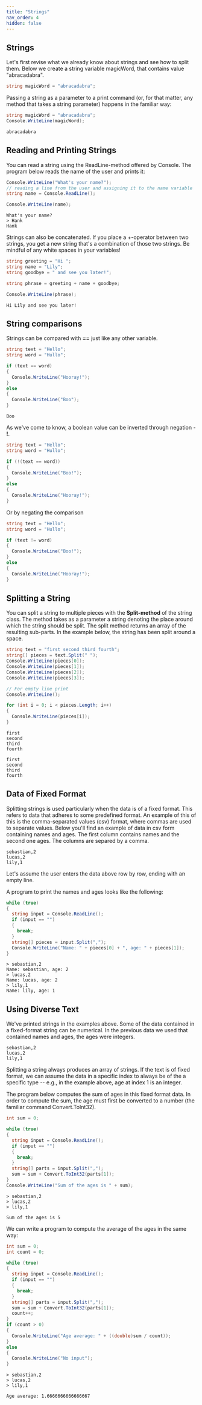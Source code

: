 ```yaml
---
title: "Strings"
nav_order: 4
hidden: false
---
```


## Strings

Let's first revise what we already know about strings and see how to split them. Below we create a string variable magicWord, that contains value "abracadabra".

```cs
string magicWord = "abracadabra";
```

Passing a string as a parameter to a print command (or, for that matter, any method that takes a string parameter) happens in the familiar way:

```cs
string magicWord = "abracadabra";
Console.WriteLine(magicWord);
```

```console
abracadabra
```

## Reading and Printing Strings

You can read a string using the ReadLine-method offered by Console. The program below reads the name of the user and prints it:

```cs
Console.WriteLine("What's your name?");
// reading a line from the user and assigning it to the name variable
string name = Console.ReadLine();

Console.WriteLine(name);
```

```console
What's your name?
> Hank
Hank
```

Strings can also be concatenated. If you place a +-operator between two strings, you get a new string that's a combination of those two strings. Be mindful of any white spaces in your variables!

```cs
string greeting = "Hi ";
string name = "Lily";
string goodbye = " and see you later!";

string phrase = greeting + name + goodbye;

Console.WriteLine(phrase);
```

```console
Hi Lily and see you later!
```

## String comparisons

Strings can be compared with **==** just like any other variable.

```cs
string text = "Hello";
string word = "Hullo";

if (text == word)
{
  Console.WriteLine("Hooray!");
}
else
{
  Console.WriteLine("Boo");
}
```

```console
Boo
```

As we've come to know, a boolean value can be inverted through negation - **!**.

```cs
string text = "Hello";
string word = "Hullo";

if (!(text == word))
{
  Console.WriteLine("Boo!");
}
else
{
  Console.WriteLine("Hooray!");
}
```

Or by negating the comparison

```cs
string text = "Hello";
string word = "Hullo";

if (text != word)
{
  Console.WriteLine("Boo!");
}
else
{
  Console.WriteLine("Hooray!");
}
```

## Splitting a String

You can split a string to multiple pieces with the **Split-method** of the string class. The method takes as a parameter a string denoting the place around which the string should be split. The split method returns an array of the resulting sub-parts. In the example below, the string has been split around a space.

```cs
string text = "first second third fourth";
string[] pieces = text.Split(" ");
Console.WriteLine(pieces[0]);
Console.WriteLine(pieces[1]);
Console.WriteLine(pieces[2]);
Console.WriteLine(pieces[3]);

// For empty line print
Console.WriteLine();

for (int i = 0; i < pieces.Length; i++)
{
  Console.WriteLine(pieces[i]);
}
```

```console
first
second
third
fourth

first
second
third
fourth
```

## Data of Fixed Format

Splitting strings is used particularly when the data is of a fixed format. This refers to data that adheres to some predefined format. An example of this of this is the comma-separated values (csv) format, where commas are used to separate values. Below you'll find an example of data in csv form containing names and ages. The first column contains names and the second one ages. The columns are separed by a comma.

```console
sebastian,2 
lucas,2 
lily,1
```

Let's assume the user enters the data above row by row, ending with an empty line.

A program to print the names and ages looks like the following:

```cs
while (true)
{
  string input = Console.ReadLine();
  if (input == "")
  {
    break;
  }
  string[] pieces = input.Split(",");
  Console.WriteLine("Name: " + pieces[0] + ", age: " + pieces[1]);
}
```

```console
> sebastian,2 
Name: sebastian, age: 2 
> lucas,2 
Name: lucas, age: 2 
> lily,1 
Name: lily, age: 1
```

## Using Diverse Text

We've printed strings in the examples above. Some of the data contained in a fixed-format string can be numerical. In the previous data we used that contained names and ages, the ages were integers.

```console
sebastian,2 
lucas,2 
lily,1
```

Splitting a string always produces an array of strings. If the text is of fixed format, we can assume the data in a specific index to always be of the a specific type -- e.g., in the example above, age at index 1 is an integer.

The program below computes the sum of ages in this fixed format data. In order to compute the sum, the age must first be converted to a number (the familiar command Convert.ToInt32).

```cs
int sum = 0;

while (true)
{
  string input = Console.ReadLine();
  if (input == "")
  {
    break;
  }
  string[] parts = input.Split(",");
  sum = sum + Convert.ToInt32(parts[1]);
}
Console.WriteLine("Sum of the ages is " + sum);
```

```console
> sebastian,2 
> lucas,2 
> lily,1

Sum of the ages is 5
```

We can write a program to compute the average of the ages in the same way:

```cs
int sum = 0;
int count = 0;

while (true)
{
  string input = Console.ReadLine();
  if (input == "")
  {
    break;
  }
  string[] parts = input.Split(",");
  sum = sum + Convert.ToInt32(parts[1]);
  count++;
}
if (count > 0)
{
  Console.WriteLine("Age average: " + ((double)sum / count));
}
else
{
  Console.WriteLine("No input");
}
```

```console
> sebastian,2
> lucas,2
> lily,1

Age average: 1.6666666666666667
```
